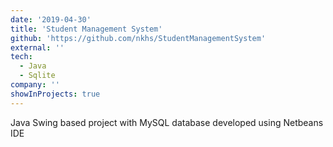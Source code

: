 ```yaml
---
date: '2019-04-30'
title: 'Student Management System'
github: 'https://github.com/nkhs/StudentManagementSystem'
external: ''
tech:
  - Java
  - Sqlite
company: ''
showInProjects: true
---
```


Java Swing based project with MySQL database developed using Netbeans IDE
